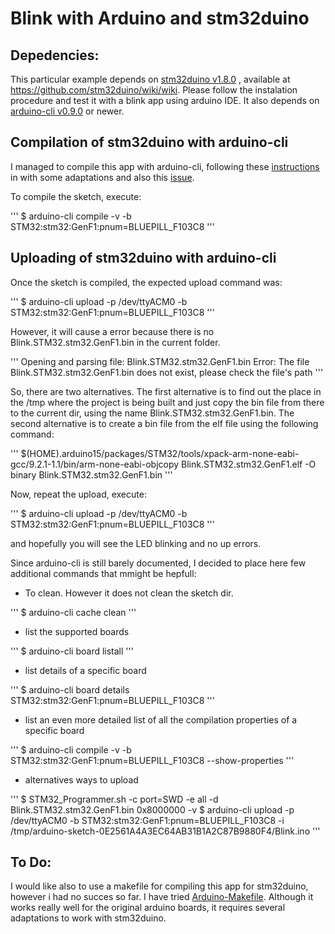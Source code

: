 # Blink with Arduino and stm32duino

## Depedencies:

This particular example depends on [stm32duino v1.8.0](https://github.com/stm32duino/Arduino_Core_STM32/releases/tag/1.8.0)
, available at https://github.com/stm32duino/wiki/wiki.
Please follow the instalation procedure and test it with a blink app using arduino IDE.
It also depends on [arduino-cli v0.9.0](https://github.com/arduino/arduino-cli/releases/tag/0.9.0) or newer.

## Compilation of stm32duino with arduino-cli

I managed to compile this app with arduino-cli, following these [instructions](https://stm32duinoforum.com/forum/viewtopic_f_41_t_4052.html) in
with some adaptations and also this [issue](https://github.com/arduino/arduino-cli/issues/355).

To compile the sketch, execute:

'''
$ arduino-cli compile -v -b STM32:stm32:GenF1:pnum=BLUEPILL_F103C8
'''

## Uploading of stm32duino with arduino-cli

Once the sketch is compiled, the expected upload command was:

'''
$ arduino-cli upload -p /dev/ttyACM0 -b STM32:stm32:GenF1:pnum=BLUEPILL_F103C8
'''

However, it will cause a error because there is no Blink.STM32.stm32.GenF1.bin in the current folder.

'''
Opening and parsing file: Blink.STM32.stm32.GenF1.bin
Error: The file Blink.STM32.stm32.GenF1.bin does not exist, please check the file's path
'''

So, there are two alternatives. The first alternative is to find out the place in the /tmp where the project is being built and just copy the bin file
from there to the current dir, using the name Blink.STM32.stm32.GenF1.bin.
The second alternative is to create a bin file from the elf file using the following command:

'''
$(HOME).arduino15/packages/STM32/tools/xpack-arm-none-eabi-gcc/9.2.1-1.1/bin/arm-none-eabi-objcopy Blink.STM32.stm32.GenF1.elf -O binary Blink.STM32.stm32.GenF1.bin
'''

Now, repeat the upload, execute:

'''
$ arduino-cli upload -p /dev/ttyACM0 -b STM32:stm32:GenF1:pnum=BLUEPILL_F103C8
'''

and hopefully you will see the LED blinking and no up errors.

Since arduino-cli is still barely documented, I decided to place here few additional commands that mmight be hepfull:

- To clean. However it does not clean the sketch dir.


'''
$ arduino-cli cache clean
'''

- list the supported boards

'''
$ arduino-cli board listall
'''

- list details of a specific board

'''
$ arduino-cli board details STM32:stm32:GenF1:pnum=BLUEPILL_F103C8
'''

- list an even more detailed list of all the compilation properties of a specific board

'''
$ arduino-cli compile -v -b STM32:stm32:GenF1:pnum=BLUEPILL_F103C8 --show-properties
'''


- alternatives ways to upload

'''
$ STM32_Programmer.sh -c port=SWD -e all -d  Blink.STM32.stm32.GenF1.bin 0x8000000 -v
$ arduino-cli upload -p /dev/ttyACM0 -b STM32:stm32:GenF1:pnum=BLUEPILL_F103C8 -i /tmp/arduino-sketch-0E2561A4A3EC64AB31B1A2C87B9880F4/Blink.ino
'''

## To Do:

I would like also to use a makefile for compiling this app for stm32duino, however i had no succes so far.
I have tried [Arduino-Makefile](https://github.com/sudar/Arduino-Makefile).
Although it works really well for the original arduino boards, it requires several adaptations to work with stm32duino.
